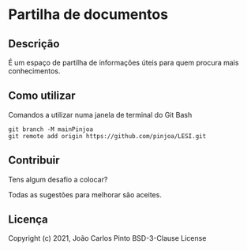 ﻿# Partilha de documentos

## Descrição

É um espaço de partilha de informações úteis para quem procura mais conhecimentos.

## Como utilizar

Comandos a utilizar numa janela de terminal do Git Bash

```
git branch -M mainPinjoa
git remote add origin https://github.com/pinjoa/LESI.git
```

## Contribuir

Tens algum desafio a colocar?

Todas as sugestões para melhorar são aceites.

## Licença

Copyright (c) 2021, João Carlos Pinto
BSD-3-Clause License
